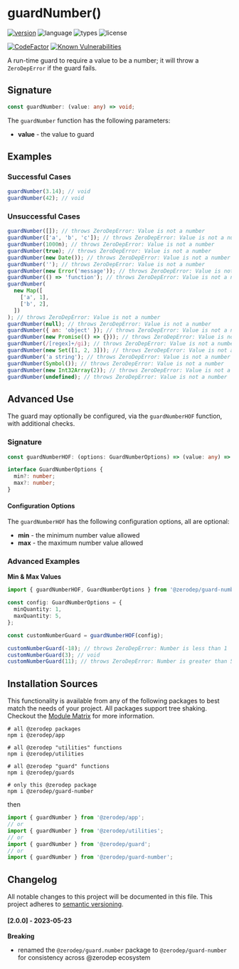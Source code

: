 # guardNumber()

[![version](https://img.shields.io/npm/v/@zerodep/guard-number?style=flat-square&color=blue)](https://www.npmjs.com/package/@zerodep/guard-number)
![language](https://img.shields.io/badge/typescript-100%25-blue?style=flat-square)
![types](https://img.shields.io/badge/types-included-blue?style=flat-square)
![license](https://img.shields.io/github/license/cdepage/zerodep?color=blue&style=flat-square)

[![CodeFactor](https://www.codefactor.io/repository/github/cdepage/zerodep/badge)](https://www.codefactor.io/repository/github/cdepage/zerodep)
[![Known Vulnerabilities](https://snyk.io/test/github/cdepage/zerodep/badge.svg)](https://snyk.io/test/github/cdepage/zerodep)

A run-time guard to require a value to be a number; it will throw a `ZeroDepError` if the guard fails.

## Signature

```typescript
const guardNumber: (value: any) => void;
```

The `guardNumber` function has the following parameters:

- **value** - the value to guard

## Examples

### Successful Cases

```javascript
guardNumber(3.14); // void
guardNumber(42); // void
```

### Unsuccessful Cases

```javascript
guardNumber([]); // throws ZeroDepError: Value is not a number
guardNumber(['a', 'b', 'c']); // throws ZeroDepError: Value is not a number
guardNumber(1000n); // throws ZeroDepError: Value is not a number
guardNumber(true); // throws ZeroDepError: Value is not a number
guardNumber(new Date()); // throws ZeroDepError: Value is not a number
guardNumber(''); // throws ZeroDepError: Value is not a number
guardNumber(new Error('message')); // throws ZeroDepError: Value is not a number
guardNumber(() => 'function'); // throws ZeroDepError: Value is not a number
guardNumber(
  new Map([
    ['a', 1],
    ['b', 2],
  ])
); // throws ZeroDepError: Value is not a number
guardNumber(null); // throws ZeroDepError: Value is not a number
guardNumber({ an: 'object' }); // throws ZeroDepError: Value is not a number
guardNumber(new Promise(() => {})); // throws ZeroDepError: Value is not a number
guardNumber(/[regex]+/gi); // throws ZeroDepError: Value is not a number
guardNumber(new Set([1, 2, 3])); // throws ZeroDepError: Value is not a number
guardNumber('a string'); // throws ZeroDepError: Value is not a number
guardNumber(Symbol()); // throws ZeroDepError: Value is not a number
guardNumber(new Int32Array(2)); // throws ZeroDepError: Value is not a number
guardNumber(undefined); // throws ZeroDepError: Value is not a number
```

## Advanced Use

The guard may optionally be configured, via the `guardNumberHOF` function, with additional checks.

### Signature

```typescript
const guardNumberHOF: (options: GuardNumberOptions) => (value: any) => void;

interface GuardNumberOptions {
  min?: number;
  max?: number;
}
```

#### Configuration Options

The `guardNumberHOF` has the following configuration options, all are optional:

- **min** - the minimum number value allowed
- **max** - the maximum number value allowed

### Advanced Examples

**Min & Max Values**

```typescript
import { guardNumberHOF, GuardNumberOptions } from '@zerodep/guard-number';

const config: GuardNumberOptions = {
  minQuantity: 1,
  maxQuantity: 5,
};

const customNumberGuard = guardNumberHOF(config);

customNumberGuard(-18); // throws ZeroDepError: Number is less than 1
customNumberGuard(3); // void
customNumberGuard(11); // throws ZeroDepError: Number is greater than 5
```

## Installation Sources

This functionality is available from any of the following packages to best match the needs of your project. All packages support tree shaking. Checkout the [Module Matrix](/) for more information.

```shell
# all @zerodep packages
npm i @zerodep/app

# all @zerodep "utilities" functions
npm i @zerodep/utilities

# all @zerodep "guard" functions
npm i @zerodep/guards

# only this @zerodep package
npm i @zerodep/guard-number
```

then

```javascript
import { guardNumber } from '@zerodep/app';
// or
import { guardNumber } from '@zerodep/utilities';
// or
import { guardNumber } from '@zerodep/guard';
// or
import { guardNumber } from '@zerodep/guard-number';
```

## Changelog

All notable changes to this project will be documented in this file. This project adheres to [semantic versioning](https://semver.org/spec/v2.0.0.html).

#### [2.0.0] - 2023-05-23

**Breaking**

- renamed the `@zerodep/guard.number` package to `@zerodep/guard-number` for consistency across @zerodep ecosystem
